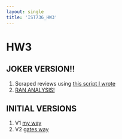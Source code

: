 ```yaml
---
layout: single
title: 'IST736_HW3'
---
```


# HW3

## JOKER VERSION!!
1. Scraped reviews using [this script I wrote](https://danielcaraway.github.io/html/HW3_JOKER_IMDB_reviews.html)
2. [RAN ANALYSIS!](https://danielcaraway.github.io/html/HW1_ALL_HW3.html)

## INITIAL VERSIONS
1. V1 [my way](https://danielcaraway.github.io/html/HW3.html)
1. V2 [gates way](https://danielcaraway.github.io/html/HW3_GATES.html)